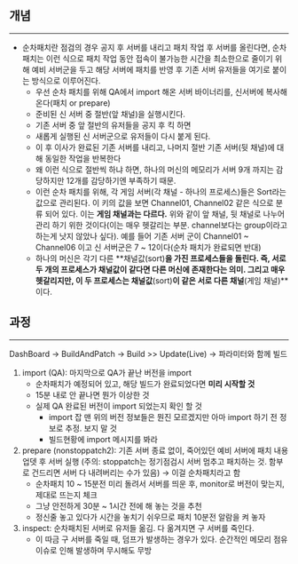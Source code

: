
## 개념
---
- 순차패치란 점검의 경우 공지 후 서버를 내리고 패치 작업 후 서버를 올린다면, 순차 패치는 이런 식으로 패치 작업 동안 접속이 불가능한 시간을 최소한으로 줄이기 위해 예비 서버군을 두고 해당 서버에 패치를 반영 후 기존 서버 유저들을 여기로 붙이는 방식으로 이루어진다.
    - 우선 순차 패치를 위해 QA에서 import 해온 서버 바이너리를, 신서버에 복사해온다(패치 or prepare)
    - 준비된 신 서버 중 절반(앞 채널)을 실행시킨다.
    - 기존 서버 중 앞 절반의 유저들을 공지 후 킥 하면
    - 새롭게 실행된 신 서버군으로 유저들이 다시 붙게 된다.
    - 이 후 이사가 완료된 기존 서버를 내리고, 나머지 절반 기존 서버(뒷 채널)에 대해 동일한 작업을 반복한다
    - 왜 이런 식으로 절반씩 하냐 하면, 하나의 머신의 메모리가 서버 9개 까지는 감당하지만 12개를 감당하기엔 부족하기 때문.
    - 이런 순차 패치를 위해, 각 게임 서버(각 채널 - 하나의 프로세스)들은 Sort라는 값으로 관리된다. 이 키의 값을 보면 Channel01, Channel02 같은 식으로 분류 되어 있다. 이는 **게임 채널과는 다르다.** 위와 같이 앞 채널, 뒷 채널로 나누어 관리 하기 위한 것이다(이는 매우 헷갈리는 부분. channel보다는 group이라고 하는게 낫지 않았나 싶다). 예를 들어 기존 서버 군이 Channel01 ~ Channel06 이고 신 서버군은 7 ~ 12이다(순차 패치가 완료되면 반대)
    - 하나의 머신은 각기 다른 **채널값(sort)**을 가진 프로세스들을 돌린다. 즉, 서로 두 개의 프로세스가 채널값이 같다면 다른 머신에 존재한다는 의미. 그리고 매우 헷갈리지만, 이 두 프로세스는 채널값**(sort)**이 같은 서로 다른 채널**(게임 채널)**이다.


## 과정
---
DashBoard → BuildAndPatch → Build >> Update(Live) → 파라미터와 함께 빌드
1. import (QA): 마지막으로 QA가 끝난 버전을 import
    - 순차패치가 예정되어 있고, 해당 빌드가 완료되었다면 **미리 시작할 것**
    - 15분 내로 안 끝나면 뭔가 이상한 것
    - 실제 QA 완료된 버전이 import 되었는지 확인 할 것
        - import 잡 맨 위의 버전 정보들은 뭔진 모르겠지만 아마 import 하기 전 정보로 추정. 보지 말 것
        - 빌드현황에 import 메시지를 봐라
2. prepare (nonstoppatch2): 기존 서버 종료 없이, 죽어있던 예비 서버에 패치 내용 업뎃 후 서버 실행 (주의: stoppatch는 정기점검시 서버 멈추고 패치하는 것. 함부로 건드리면 서버 다 내려버리는 수가 있음) → 이걸 순차패치라고 함
    - 순차패치 10 ~ 15분전 미리 돌려서 서버를 띄운 후, monitor로 버전이 맞는지, 제대로 뜨는지 체크
    - 그냥 안전하게 30분 ~ 1시간 전에 해 놓는 것을 추천
    - 정신줄 놓고 있다가 시간을 놓치기 쉬우므로 패치 10분전 알람을 켜 놓자
3. inspect: 순차패치된 서버로 유저들 옮김. 다 옮겨지면 구 서버를 죽인다.
    - 이 따금 구 서버를 죽일 때, 덤프가 발생하는 경우가 있다. 순간적인 메모리 점유 이슈로 인해 발생하며 무시해도 무방

